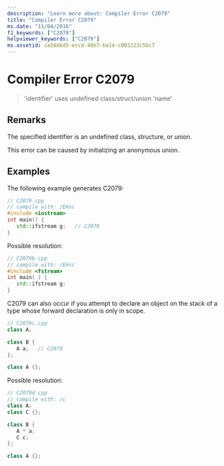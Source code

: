 ```yaml
---
description: "Learn more about: Compiler Error C2079"
title: "Compiler Error C2079"
ms.date: "11/04/2016"
f1_keywords: ["C2079"]
helpviewer_keywords: ["C2079"]
ms.assetid: ca58d6d5-eccd-40b7-ba14-c003223c5bc7
---
```

# Compiler Error C2079

> 'identifier' uses undefined class/struct/union 'name'

## Remarks

The specified identifier is an undefined class, structure, or union.

This error can be caused by initializing an anonymous union.

## Examples

The following example generates C2079:

```cpp
// C2079.cpp
// compile with: /EHsc
#include <iostream>
int main() {
   std::ifstream g;   // C2079
}
```

Possible resolution:

```cpp
// C2079b.cpp
// compile with: /EHsc
#include <fstream>
int main( ) {
   std::ifstream g;
}
```

C2079 can also occur if you attempt to declare an object on the stack of a type whose forward declaration is only in scope.

```cpp
// C2079c.cpp
class A;

class B {
   A a;   // C2079
};

class A {};
```

Possible resolution:

```cpp
// C2079d.cpp
// compile with: /c
class A;
class C {};

class B {
   A * a;
   C c;
};

class A {};
```
